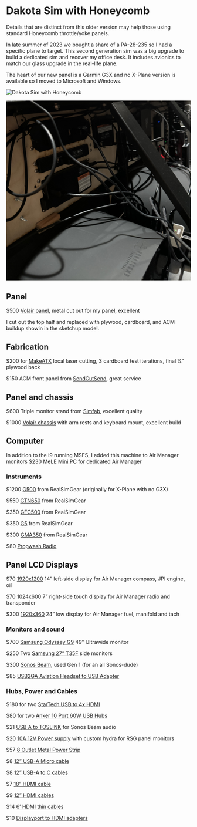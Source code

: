 # Dakota Sim with Honeycomb

Details that are distinct from this older version may help those using standard Honeycomb throttle/yoke panels.

In late summer of 2023 we bought a share of a PA-28-235 so I had a specific plane to target.  This second generation sim was a big upgrade to build a dedicated sim and recover my office desk.  It includes avionics to match our glass upgrade in the real-life plane. 

The heart of our new panel is a Garmin G3X and no X-Plane version is available so I moved to Microsoft and Windows. 

![Dakota Sim with Honeycomb](images/sim-2.jpg)

![Dakota Sim with Honeycomb](images/sim-2-back-right.jpg)

## Panel

$500 [Volair panel](https://volairsim.com/product/volair-sim-avionics-panel-g1000/), metal cut out for my panel, excellent 

I cut out the top half and replaced with plywood, cardboard, and ACM buildup showin in the sketchup model.

## Fabrication

$200 for [MakeATX](https://www.makeatx.com/custom-cutting) local laser cutting, 3 cardboard test iterations, final ¼” plywood back

$150 ACM front panel from [SendCutSend](https://sendcutsend.com/materials/acm/), great service 

## Panel and chassis

$600 Triple monitor stand from [Simfab](https://simfab.com/product/triple-monitor-mount-stand/), excellent quality

$1000 [Volair chassis](https://volairsim.com/product/volair-sim-flight-racing-sim-cockpit/) with arm rests and keyboard mount, excellent build


## Computer
In addition to the i9 running MSFS, I added this machine to Air Manager monitors
$230 MeLE [Mini PC](https://www.amazon.com/gp/product/B0CP3YL6J7/) for dedicated Air Manager

### Instruments

$1200 [G500](https://realsimgear.com/products/realsimgear-g500-avionics-panel	) from RealSimGear (originally for X-Plane with no G3X)

$550 [GTN650](https://realsimgear.com/products/realsimgear-gtn650-bezel-for-x-plane-p3d-and-fsx-steam) from RealSimGear

$350 [GFC500](https://realsimgear.com/products/realsimgear-gfc500-autopilot-for-x-plane-p3d-fsx) from RealSimGear

$350 [G5](https://realsimgear.com/products/realsimgear-g5-pfd-hsi-for-x-plane) from RealSimGear

$300 [GMA350](https://realsimgear.com/products/realsimgear-gma350-audio-panel-for-x-plane-p3d-fsx) from RealSimGear

$80 [Propwash Radio](https://www.propwashsim.com/)

## Panel LCD Displays

$70 [1920x1200](https://www.amazon.com/gp/product/B0DKFHZ8C8/) 14” left-side display for Air Manager compass, JPI engine, oil

$70 [1024x600](https://www.amazon.com/gp/product/B07VNX4ZWY/?th=1) 7” right-side touch display for Air Manager radio and transponder

$300 [1920x360](https://www.amazon.com/gp/product/B0CFY564ZQ) 24” low display for Air Manager fuel, manifold and tach

### Monitors and sound

$700 [Samsung Odyssey G9](https://www.amazon.com/gp/product/B0CP6HW894/) 49” Ultrawide monitor

$250 Two [Samsung 27” T35F](https://www.amazon.com/gp/product/B08FF3JQ28/) side monitors

$300 [Sonos Beam](https://www.sonos.com/en-us/shop/beam-b-stock-shadow), used Gen 1 (for an all Sonos-dude)

$85 [USB2GA Aviation Headset to USB Adapter](https://www.amazon.com/gp/product/B0CW3GLDM1/)


### Hubs, Power and Cables

$180 for two [StarTech USB to 4x HDMI](https://www.amazon.com/gp/product/B09BJWGPXR/)

$80 for two [Anker 10 Port 60W USB Hubs](https://www.amazon.com/gp/product/B00VDVCQ84/)

$21 [USB A to TOSLINK](https://www.amazon.com/gp/product/B0B2DBGKL3/r) for Sonos Beam audio

$20 [10A 12V Power supply](https://www.amazon.com/gp/product/B07MXXXBV8/) with custom hydra for RSG panel monitors

$57 [8 Outlet Metal Power Strip](https://www.amazon.com/gp/product/B0CJ55M1TH/)

$8 [12” USB-A Micro cable](https://www.amazon.com/gp/product/B095JZSHXQ/r)

$8 [12” USB-A to C cables](https://www.amazon.com/gp/product/B0BDFHBXQC/r)

$7 [18” HDMI cable](https://www.amazon.com/gp/product/B07ZC5Y3K2/r)

$9 [12” HDMI cables](https://www.amazon.com/gp/product/B0B5KN6853/)

$14 [6’ HDMI thin cables](https://www.amazon.com/gp/product/B00T58JLPI/r)

$10 [Displayport to HDMI adapters](https://www.amazon.com/gp/product/B09MTKHFKR/)


